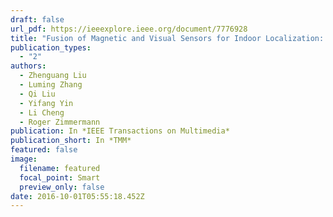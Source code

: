 ```yaml
---
draft: false
url_pdf: https://ieeexplore.ieee.org/document/7776928
title: "Fusion of Magnetic and Visual Sensors for Indoor Localization: Infrastructure-free and More Effective"
publication_types:
  - "2"
authors:
  - Zhenguang Liu
  - Luming Zhang
  - Qi Liu
  - Yifang Yin
  - Li Cheng
  - Roger Zimmermann
publication: In *IEEE Transactions on Multimedia*
publication_short: In *TMM*
featured: false
image:
  filename: featured
  focal_point: Smart
  preview_only: false
date: 2016-10-01T05:55:18.452Z
---
```

